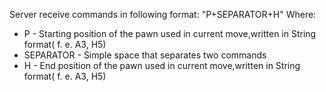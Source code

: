 Server receive commands in following format:
"P+SEPARATOR+H"
Where:
* P - Starting position of the pawn used in current move,written in String format( f. e. A3, H5)
* SEPARATOR - Simple space that separates two commands
* H - End position of the pawn used in current move,written in String format( f. e. A3, H5)